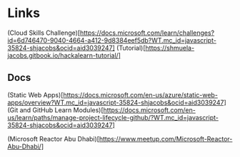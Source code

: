 # Links

(Cloud Skills Challenge)[https://docs.microsoft.com/learn/challenges?id=6d746470-9040-4664-a412-9d8384eef5db?WT.mc_id=javascript-35824-shjacobs&ocid=aid3039247]
(Tutorial)[https://shmuela-jacobs.gitbook.io/hackalearn-tutorial/]

## Docs
(Static Web Apps)[https://docs.microsoft.com/en-us/azure/static-web-apps/overview?WT.mc_id=javascript-35824-shjacobs&ocid=aid3039247]
(Git and GitHub Learn Modules)[https://docs.microsoft.com/en-us/learn/paths/manage-project-lifecycle-github/?WT.mc_id=javascript-35824-shjacobs&ocid=aid3039247]

(Microsoft Reactor Abu Dhabi)[https://www.meetup.com/Microsoft-Reactor-Abu-Dhabi/]
